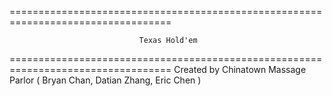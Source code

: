 ==================================================================================

                                 Texas Hold'em

==================================================================================
Created by Chinatown Massage Parlor ( Bryan Chan, Datian Zhang, Eric Chen )